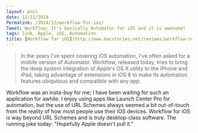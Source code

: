 ```yaml
---
layout: post
date: 12/11/2014
Permalink: /2014/12/workflow-for-ios/
Tweet: Workflow: It's basically Automator for iOS and it is awesome!
tags: link, Apple, iOS, Automation
title: [Workflow for iOS](http://www.macstories.net/reviews/workflow-review-integrated-automation-for-ios-8/)
---
```


>In the years I've spent covering iOS automation, I've often asked for a mobile version of Automator. Workflow, released today, tries to bring the deep system integration of Apple's OS X utility to the iPhone and iPad, taking advantage of extensions in iOS 8 to make its automation features ubiquitous and compatible with any app.

Workflow was an insta-buy for me; I have been waiting for such an application for awhile. I enjoy using apps like Launch Center Pro for automation, but the use of URL Schemes always seemed a bit out-of-touch from the reality of how most people use their iOS devices. Workflow for iOS is way beyond URL Schemes and is truly desktop-class software. The running joke today: "Hopefully Apple doesn't pull it."
